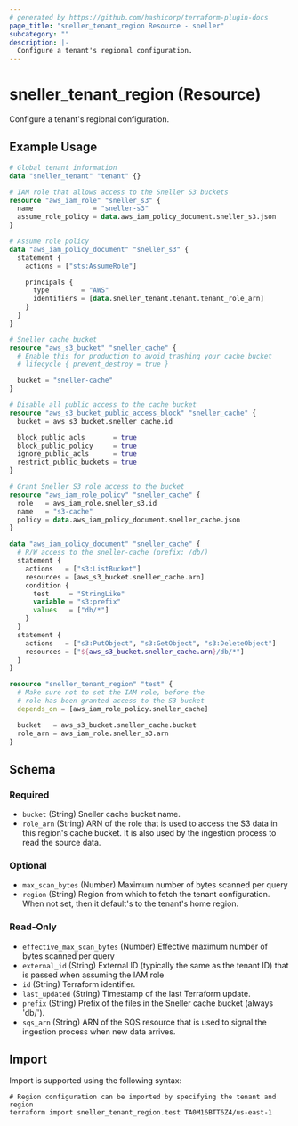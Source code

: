 ```yaml
---
# generated by https://github.com/hashicorp/terraform-plugin-docs
page_title: "sneller_tenant_region Resource - sneller"
subcategory: ""
description: |-
  Configure a tenant's regional configuration.
---
```


# sneller_tenant_region (Resource)

Configure a tenant's regional configuration.

## Example Usage

```terraform
# Global tenant information
data "sneller_tenant" "tenant" {}

# IAM role that allows access to the Sneller S3 buckets
resource "aws_iam_role" "sneller_s3" {
  name               = "sneller-s3"
  assume_role_policy = data.aws_iam_policy_document.sneller_s3.json
}

# Assume role policy
data "aws_iam_policy_document" "sneller_s3" {
  statement {
    actions = ["sts:AssumeRole"]

    principals {
      type        = "AWS"
      identifiers = [data.sneller_tenant.tenant.tenant_role_arn]
    }
  }
}

# Sneller cache bucket
resource "aws_s3_bucket" "sneller_cache" {
  # Enable this for production to avoid trashing your cache bucket
  # lifecycle { prevent_destroy = true }

  bucket = "sneller-cache"
}

# Disable all public access to the cache bucket
resource "aws_s3_bucket_public_access_block" "sneller_cache" {
  bucket = aws_s3_bucket.sneller_cache.id

  block_public_acls       = true
  block_public_policy     = true
  ignore_public_acls      = true
  restrict_public_buckets = true
}

# Grant Sneller S3 role access to the bucket
resource "aws_iam_role_policy" "sneller_cache" {
  role   = aws_iam_role.sneller_s3.id
  name   = "s3-cache"
  policy = data.aws_iam_policy_document.sneller_cache.json
}

data "aws_iam_policy_document" "sneller_cache" {
  # R/W access to the sneller-cache (prefix: /db/)
  statement {
    actions   = ["s3:ListBucket"]
    resources = [aws_s3_bucket.sneller_cache.arn]
    condition {
      test     = "StringLike"
      variable = "s3:prefix"
      values   = ["db/*"]
    }
  }
  statement {
    actions   = ["s3:PutObject", "s3:GetObject", "s3:DeleteObject"]
    resources = ["${aws_s3_bucket.sneller_cache.arn}/db/*"]
  }
}

resource "sneller_tenant_region" "test" {
  # Make sure not to set the IAM role, before the
  # role has been granted access to the S3 bucket
  depends_on = [aws_iam_role_policy.sneller_cache]

  bucket   = aws_s3_bucket.sneller_cache.bucket
  role_arn = aws_iam_role.sneller_s3.arn
}
```

<!-- schema generated by tfplugindocs -->
## Schema

### Required

- `bucket` (String) Sneller cache bucket name.
- `role_arn` (String) ARN of the role that is used to access the S3 data in this region's cache bucket. It is also used by the ingestion process to read the source data.

### Optional

- `max_scan_bytes` (Number) Maximum number of bytes scanned per query
- `region` (String) Region from which to fetch the tenant configuration. When not set, then it default's to the tenant's home region.

### Read-Only

- `effective_max_scan_bytes` (Number) Effective maximum number of bytes scanned per query
- `external_id` (String) External ID (typically the same as the tenant ID) that is passed when assuming the IAM role
- `id` (String) Terraform identifier.
- `last_updated` (String) Timestamp of the last Terraform update.
- `prefix` (String) Prefix of the files in the Sneller cache bucket (always 'db/').
- `sqs_arn` (String) ARN of the SQS resource that is used to signal the ingestion process when new data arrives.

## Import

Import is supported using the following syntax:

```shell
# Region configuration can be imported by specifying the tenant and region
terraform import sneller_tenant_region.test TA0M16BTT6Z4/us-east-1
```
